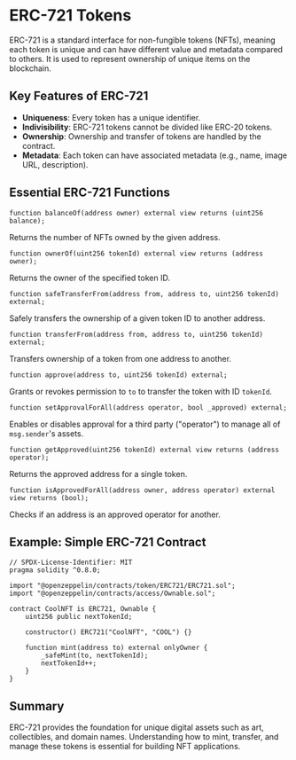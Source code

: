 # ERC-721 Tokens

ERC-721 is a standard interface for non-fungible tokens (NFTs), meaning each token is unique and can have different value and metadata compared to others. It is used to represent ownership of unique items on the blockchain.

## Key Features of ERC-721

- **Uniqueness**: Every token has a unique identifier.
- **Indivisibility**: ERC-721 tokens cannot be divided like ERC-20 tokens.
- **Ownership**: Ownership and transfer of tokens are handled by the contract.
- **Metadata**: Each token can have associated metadata (e.g., name, image URL, description).

## Essential ERC-721 Functions

```solidity
function balanceOf(address owner) external view returns (uint256 balance);
```
Returns the number of NFTs owned by the given address.

```solidity
function ownerOf(uint256 tokenId) external view returns (address owner);
```
Returns the owner of the specified token ID.

```solidity
function safeTransferFrom(address from, address to, uint256 tokenId) external;
```
Safely transfers the ownership of a given token ID to another address.

```solidity
function transferFrom(address from, address to, uint256 tokenId) external;
```
Transfers ownership of a token from one address to another.

```solidity
function approve(address to, uint256 tokenId) external;
```
Grants or revokes permission to `to` to transfer the token with ID `tokenId`.

```solidity
function setApprovalForAll(address operator, bool _approved) external;
```
Enables or disables approval for a third party ("operator") to manage all of `msg.sender`'s assets.

```solidity
function getApproved(uint256 tokenId) external view returns (address operator);
```
Returns the approved address for a single token.

```solidity
function isApprovedForAll(address owner, address operator) external view returns (bool);
```
Checks if an address is an approved operator for another.

## Example: Simple ERC-721 Contract

```solidity
// SPDX-License-Identifier: MIT
pragma solidity ^0.8.0;

import "@openzeppelin/contracts/token/ERC721/ERC721.sol";
import "@openzeppelin/contracts/access/Ownable.sol";

contract CoolNFT is ERC721, Ownable {
    uint256 public nextTokenId;

    constructor() ERC721("CoolNFT", "COOL") {}

    function mint(address to) external onlyOwner {
        _safeMint(to, nextTokenId);
        nextTokenId++;
    }
}
```

## Summary

ERC-721 provides the foundation for unique digital assets such as art, collectibles, and domain names. Understanding how to mint, transfer, and manage these tokens is essential for building NFT applications.